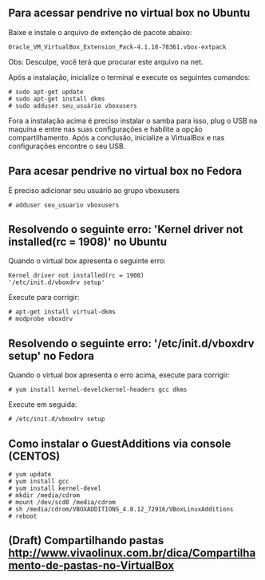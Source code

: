 Para acessar pendrive no virtual box no Ubuntu
---------------------------------------------

Baixe e instale o arquivo de extenção de pacote abaixo:
	
    Oracle_VM_VirtualBox_Extension_Pack-4.1.18-78361.vbox-extpack

Obs: Desculpe, você terá que procurar este arquivo na net.


Após a instalação, inicialize o terminal e execute os seguintes comandos:

    # sudo apt-get update
    # sudo apt-get install dkms
    # sudo adduser seu_usuário vboxusers

Fora a instalação acima é preciso instalar o samba para isso, plug o USB na maquina
e entre nas suas configurações e habilite a opção compartilhamento.
Após a conclusão, inicialize a VirtualBox e nas configurações encontre o seu USB.


Para acesar pendrive no virtual box no Fedora
---------------------------------------------

É preciso adicionar seu usuário ao grupo vboxusers

    # adduser seu_usuario vboxusers



Resolvendo o seguinte erro: 'Kernel driver not installed(rc = 1908)' no Ubuntu
------------------------------------------------------------------------------


Quando o virtual box apresenta o seguinte erro:

    Kernel driver not installed(rc = 1908)
    '/etc/init.d/vboxdrv setup'

Execute para corrigir:

    # apt-get install virtual-dkms
    # modprobe vboxdrv



Resolvendo o seguinte erro: '/etc/init.d/vboxdrv setup' no Fedora
-----------------------------------------------------------------


Quando o virtual box apresenta o erro acima, execute para corrigir:

	# yum install kernel-develckernel-headers gcc dkms

Execute  em seguida:

    # /etc/init.d/vboxdrv setup


Como instalar o GuestAdditions via console (CENTOS)
---------------------------------------------------

    # yum update
    # yum install gcc
    # yum install kernel-devel
    # mkdir /media/cdrom
    # mount /dev/scd0 /media/cdrom
    # sh /media/cdrom/VBOXADDITIONS_4.0.12_72916/VBoxLinuxAdditions
    # reboot
    
    
(Draft) Compartilhando pastas 
http://www.vivaolinux.com.br/dica/Compartilhamento-de-pastas-no-VirtualBox    
---

